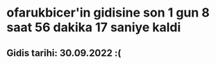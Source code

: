 # ofarukbicer'in gidisine son 1 gun 8 saat 56 dakika 17 saniye kaldi

## Gidis tarihi: 30.09.2022 :(